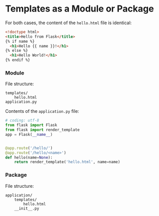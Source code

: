 # Templates as a Module or Package

For both cases, the content of the `hello.html` file is identical:

```html
<!doctype html>
<title>Hello from Flask</title>
{% if name %}
  <h1>Hello {{ name }}!</h1>
{% else %}
  <h1>Hello World!</h1>
{% endif %}
```

### Module

File structure:

    templates/
        hello.html
    application.py

Contents of the `application.py` file:

```python
# coding: utf-8
from flask import Flask
from flask import render_template
app = Flask(__name__)


@app.route('/hello/')
@app.route('/hello/<name>')
def hello(name=None):
    return render_template('hello.html', name=name)
```

### Package

File structure:

    application/
        templates/
            hello.html
        __init__.py